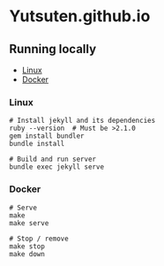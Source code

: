 # Yutsuten.github.io

## Running locally
- [Linux](#linux)
- [Docker](#docker)

### Linux
```shell
# Install jekyll and its dependencies
ruby --version  # Must be >2.1.0
gem install bundler
bundle install

# Build and run server
bundle exec jekyll serve
```

### Docker
```shell
# Serve
make
make serve

# Stop / remove
make stop
make down
```
